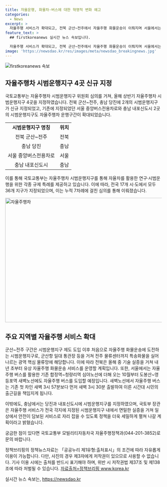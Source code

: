 ```yaml
---
title: 자율운행, 화물차·버스에 대한 혁명적 변화 예고
categories:
  - News
excerpt: >
  자율주행 서비스가 확대되고, 전북 군산~전주에서 자율주행 화물운송이 이뤄지며 서울에서는 자율주행 새벽버스가 도입된다. 국토교통부는 올해 상반기에 자율주행차 시범운행지구 4곳을 지정하고 확대됐다고 밝혔다. 이에 따라 군산~전주와 당진, 서울과 충남 내포신도시에 시범운행지구가 신규 및 확대 지정되었다. 또한, 수도권에서는 새로운 자율주행 버스가 운행되며, 국토부는 더 많은 지역에서 자율주행 서비스가 안전하게 확장될 수 있도록 노력할 계획이라고 밝혔다.
feature_text: >
  ## firstkoreanews 실시간 뉴스 속보입니다.

  자율주행 서비스가 확대되고, 전북 군산~전주에서 자율주행 화물운송이 이뤄지며 서울에서는 자율주행 새벽버스가 도입된다. 국토교통부는 올해 상반기에 자율주행차 시범운행지구 4곳을 지정하고 확대됐다고 밝혔다. 이에 따라 군산~전주와 당진, 서울과 충남 내포신도시에 시범운행지구가 신규 및 확대 지정되었다. 또한, 수도권에서는 새로운 자율주행 버스가 운행되며, 국토부는 더 많은 지역에서 자율주행 서비스가 안전하게 확장될 수 있도록 노력할 계획이라고 밝혔다.
image: 'https://newsdao.kr/res/images/meta/newsdao_breakingnews.jpg'
---
```


<p><img src="https://newsdao.kr/res/images/meta/newsdao_breakingnews.jpg" alt="firstkoreanews 속보" /></p>

<h2 data-ke-size="size26">자율주행차 시범운행지구 4곳 신규 지정</h2>

<p data-ke-size="size16">국토교통부는 자율주행차 시범운행지구 위원회 심의를 거쳐, 올해 상반기 자율주행차 시범운행지구 4곳을 지정하였습니다. 전북 군산~전주, 충남 당진에 2개의 시범운행지구가 신규 지정되었고, 기존에 지정되었던 서울 중앙버스전용차로와 충남 내포신도시 2곳의 시범운행지구도 자율주행차 운행구간이 확대되었습니다.</p>

<table>
  <tr>
    <td style="text-align: center; height: 17px;"><b>시범운행지구 명칭</b></td>
    <td style="text-align: center; height: 17px;"><b>위치</b></td>
  </tr>
  <tr>
    <td style="text-align: center; height: 17px;">전북 군산~전주</td>
    <td style="text-align: center; height: 17px;">전북</td>
  </tr>
  <tr>
    <td style="text-align: center; height: 17px;">충남 당진</td>
    <td style="text-align: center; height: 17px;">충남</td>
  </tr>
  <tr>
    <td style="text-align: center; height: 17px;">서울 중앙버스전용차로</td>
    <td style="text-align: center; height: 17px;">서울</td>
  </tr>
  <tr>
    <td style="text-align: center; height: 17px;">충남 내포신도시</td>
    <td style="text-align: center; height: 17px;">충남</td>
  </tr>
</table>

<p data-ke-size="size16">이를 통해 국토교통부는 자율주행차 시범운행지구를 통해 자율차를 활용한 연구·시범운행을 위한 각종 규제 특례를 제공하고 있습니다. 이에 따라, 전국 17개 시·도에서 모두 36개 지구가 지정되었으며, 이는 누적 7차례에 걸친 심의를 통해 이뤄졌습니다.</p>

<p><img src="https://www.korea.kr/newsWeb/resources/attaches/202105/27/c89f7c65a04d7ecb4e0c9d30f7ce3a9f.jpg" alt="자율주행차" style="width: 600px; height: 400px;"></p>

<h2 data-ke-size="size26">주요 지역별 자율주행 서비스 확대</h2>

<p data-ke-size="size16">군산~전주 구간은 시범운행지구 제도 도입 이후 처음으로 자율주행 화물운송에 도전하는 시범운행지구로, 군산항 일대 통관장 등을 거쳐 전주 물류센터까지 특송화물을 실어 나르는 광역 핵심 물류망에 해당합니다. 이에 따라 전북은 올해 중 기술 실증을 거쳐 내년 초부터 유상 자율주행 화물운송 서비스를 운영할 계획입니다. 또한, 서울에서는 자율주행 버스를 활용한 기존 합정역~청량리역 심야노선에 더해 오는 10월부터 도봉산~영등포역 새벽노선에도 자율주행 버스를 도입할 예정입니다. 새벽노선에서 자율주행 버스는 기존 첫 차인 새벽 3시 57분보다 먼저 새벽 3시 30분 출발하여 이른 시간대 시민의 출근길을 책임지게 됩니다.</p>

<p data-ke-size="size16">이밖에도, 충남에서는 당진과 내포신도시에 시범운행지구를 지정하였으며, 국토부 장관은 자율주행 서비스가 전국 각지에 지정된 시범운행지구 내에서 면밀한 실증을 거쳐 일상에서 안전이 담보된 서비스로 자리 잡을 수 있도록 정책을 더욱 세밀하게 펼쳐 나갈 계획이라고 밝혔습니다.</p>

<p data-ke-size="size16">궁금한 점이 있다면 국토교통부 모빌리티자동차국 자율주행정책과(044-201-3852)로 문의 바랍니다.</p>

<p data-ke-size="size16">정책브리핑의 정책뉴스자료는 「공공누리 제1유형:출처표시」의 조건에 따라 자유롭게 이용이 가능합니다. 다만, 사진의 경우 제3자에게 저작권이 있으므로 사용할 수 없습니다. 기사 이용 시에는 출처를 반드시 표기해야 하며, 위반 시 저작권법 제37조 및 제138조에 따라 처벌될 수 있습니다. <span><a href="www.korea.kr">자료출처=정책브리핑 www.korea.kr</a></span></p>
실시간 뉴스 속보는, <a href="https://newsdao.kr" rel="dofollow">https://newsdao.kr</a>


